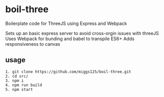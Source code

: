 # boil-three
Boilerplate code for ThreeJS using Express and Webpack

Sets up an basic express server to avoid cross-orgin issues with threeJS
Uses Webpack for bunding and babel to transpile ES6+
Adds responsiveness to canvas

## usage
```
1. git clone https://github.com/miggs125/boil-three.git  
2. cd src/
3. npm i  
4. npm run build  
5. npm start  
```
